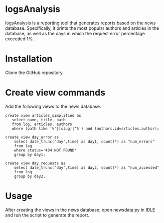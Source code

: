 # logsAnalysis
logsAnalysis is a reporting tool that generates reports based on the news database. Specifically, it prints
the most popular authors and articles in the database, as well as the days in which the request error
percentage exceeded 1%. 


# Installation
Clone the GitHub repository.

# Create view commands
Add the following views to the news database:

    create view articles_simplified as
       select name, title, path 
       from log, articles, authors
       where (path like '%'||slug||'%') and (authors.id=articles.author);

    create view day_error as
        select date_trunc('day',time) as day1, count(*) as "num_errors"
        from log 
        where status='404 NOT FOUND' 
        group by day1;

    create view day_requests as
        select date_trunc('day',time) as day2, count(*) as "num_accessed"
        from log 
        group by day2;
        
# Usage
After creating the views in the news database, open newsdata.py in IDLE and run the script to generate the report.
       
       
